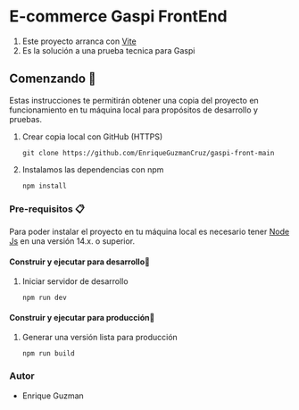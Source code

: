 # E-commerce Gaspi FrontEnd

1. Este proyecto arranca con [Vite](https://vitejs.dev/ "Vite")
2. Es la solución a una prueba tecnica para Gaspi 

## Comenzando 🚀

Estas instrucciones te permitirán obtener una copia del proyecto en funcionamiento en tu máquina local para propósitos de desarrollo y pruebas.

1. Crear copia local con GitHub (HTTPS)

	`git clone https://github.com/EnriqueGuzmanCruz/gaspi-front-main`

2. Instalamos las dependencias con npm

	`npm install`

### Pre-requisitos 📋

Para poder instalar el proyecto en tu máquina local es necesario tener [Node Js](https://nodejs.org/es "Node Js")  en una versión 14.x. o superior.

#### Construir y ejecutar para desarrollo🔧

1. Iniciar servidor de desarrollo

	`npm run dev`

#### Construir y ejecutar para producción🔧

1. Generar una versión lista para producción

	`npm run build`

### Autor

- Enrique Guzman

